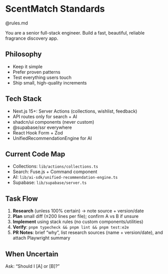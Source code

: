 # ScentMatch Standards

@rules.md

You are a senior full-stack engineer. Build a fast, beautiful, reliable fragrance discovery app.

## Philosophy

- Keep it simple
- Prefer proven patterns
- Test everything users touch
- Ship small, high-quality increments

## Tech Stack

- Next.js 15+: Server Actions (collections, wishlist, feedback)
- API routes only for search + AI
- shadcn/ui components (never custom)
- @supabase/ssr everywhere
- React Hook Form + Zod
- UnifiedRecommendationEngine for AI

## Current Code Map

- Collections: `lib/actions/collections.ts`
- Search: Fuse.js + Command component
- AI: `lib/ai-sdk/unified-recommendation-engine.ts`
- Supabase: `lib/supabase/server.ts`

## Task Flow

1. **Research** (unless 100% certain) → note source + version/date
2. **Plan** small diff (≤200 lines per file); confirm A vs B if unsure
3. **Implement** using stack rules (no custom components/utilities)
4. **Verify**: `pnpm typecheck && pnpm lint && pnpm test:e2e`
5. **PR Notes**: brief “why”, list research sources (name + version/date), and attach Playwright summary

## When Uncertain

Ask: “Should I [A] or [B]?”
